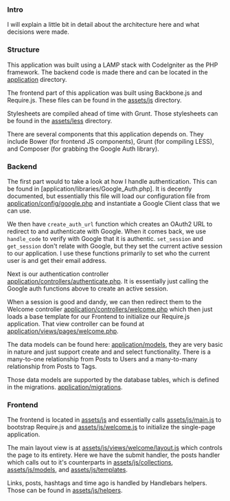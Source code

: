 ### Intro

I will explain a little bit in detail about the architecture here and what decisions were made.

### Structure

This application was built using a LAMP stack with CodeIgniter as the PHP framework. The backend
code is made there and can be located in the [application](application) directory.

The frontend part of this application was built using Backbone.js and Require.js. These files
can be found in the [assets/js](assets/js) directory.

Stylesheets are compiled ahead of time with Grunt. Those stylesheets can be found in the
[assets/less](assets/less) directory.

There are several components that this application depends on. They include Bower (for frontend
JS components), Grunt (for compiling LESS), and Composer (for grabbing the Google Auth library).

### Backend

The first part would to take a look at how I handle authentication. This can be found in
[application/libraries/Google_Auth.php]. It is decently documented, but essentially this file will
load our configuration file from [application/config/google.php](application/config/google.php) and
instantiate a Google Client class that we can use.

We then have `create_auth_url` function which creates an OAuth2 URL to redirect to and authenticate
with Google. When it comes back, we use `handle_code` to verify with Google that it is authentic.
`set_session` and `get_session` don't relate with Google, but they set the current active session
to our application. I use these functions primarily to set who the current user is and get their
email address.

Next is our authentication controller
[application/controllers/authenticate.php](application/controllers/authenticate.php).
It is essentially just calling the Google auth functions above to create an active session.

When a session is good and dandy, we can then redirect them to the Welcome controller
[application/controllers/welcome.php](application/controllers/welcome.php) which then just
loads a base template for our Frontend to initialize our Require.js application. That view
controller can be found at [application/views/pages/welcome.php](application/views/pages/welcome.php).

The data models can be found here: [application/models](application/models), they are very basic
in nature and just support create and and select functionality. There is a many-to-one relationship
from Posts to Users and a many-to-many relationship from Posts to Tags.

Those data models are supported by the database tables, which is defined in the migrations.
[application/migrations](application/migrations).

### Frontend

The frontend is located in [assets/js](assets/js) and essentially calls [assets/js/main.js](assets/js/main.js)
to bootstrap Require.js and [assets/js/welcome.js](assets/js/welcome.js) to initialize the single-page
application.

The main layout view is at [assets/js/views/welcome/layout.js](assets/js/views/welcome/layout.js) which
controls the page to its entirety. Here we have the submit handler, the posts handler which calls
out to it's counterparts in [assets/js/collections](assets/js/collections), [assets/js/models](assets/js/models),
and [assets/js/templates](assets/js/templates).

Links, posts, hashtags and time ago is handled by Handlebars helpers. Those can be found in
[assets/js/helpers](assets/js/helpers).